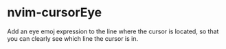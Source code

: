 # nvim-cursorEye
Add an eye emoj expression to the line where the cursor is located, so that you can clearly see which line the cursor is in.

